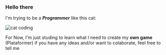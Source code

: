 ### Hello there
I'm trying to be a **_Programmer_** like this cat:

![cat coding](https://github.com/RandomUserjs/RandomUserjs/assets/81786033/8fbcdf80-dc41-4827-8359-cb37528b6340)

For Now, I'm just studing to learn what I need to create my **own game** (Plataformer) if you have any ideas and/or want to colaborate, feel free to tell me

